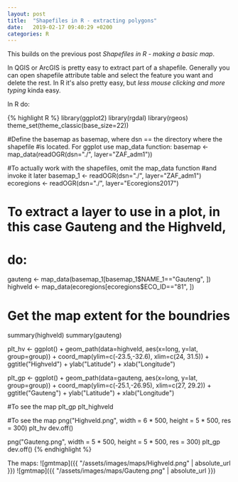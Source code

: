 ```yaml
---
layout: post
title:  "Shapefiles in R - extracting polygons"
date:   2019-02-17 09:40:29 +0200
categories: R  
---
```


This builds on the previous post *Shapefiles in R - making a basic map*.

In QGIS or ArcGIS is pretty easy to extract part of a shapefile. Generally you
can open shapefile attribute table and select the feature you want and delete
the rest. In R it's also pretty easy, but *less mouse clicking and more typing*
kinda easy.

In R do:

{% highlight R %}
library(ggplot2)
library(rgdal)
library(rgeos)
theme_set(theme_classic(base_size=22))

#Define the basemap as basemap, where dsn == the directory where the shapefile
#is located. For ggplot use map_data function:
basemap  <- map_data(readOGR(dsn="./", layer="ZAF_adm1"))

#To actually work with the shapefiles, omit the map_data function
#and invoke it later
basemap_1  <- readOGR(dsn="./", layer="ZAF_adm1")
ecoregions <- readOGR(dsn="./", layer="Ecoregions2017")

# To extract a layer to use in a plot, in this case Gauteng and the Highveld,
# do:
gauteng  <- map_data(basemap_1[basemap_1$NAME_1=="Gauteng", ])
highveld <- map_data(ecoregions[ecoregions$ECO_ID=="81", ])

# Get the map extent for the boundries
summary(highveld)
summary(gauteng)

plt_hv <- ggplot() +
geom_path(data=highveld, aes(x=long, y=lat, group=group)) +
coord_map(ylim=c(-23.5,-32.6), xlim=c(24, 31.5)) +
ggtitle("Highveld") +
ylab("Latitude") + xlab("Longitude")

plt_gp <- ggplot() +
geom_path(data=gauteng, aes(x=long, y=lat, group=group)) +
coord_map(ylim=c(-25.1,-26.95), xlim=c(27, 29.2)) +
ggtitle("Gauteng") +
ylab("Latitude") + xlab("Longitude")

#To see the map
plt_gp
plt_highveld

#To see the map
png("Highveld.png", width = 6 * 500, height = 5 * 500, res = 300)
plt_hv
dev.off()

png("Gauteng.png", width = 5 * 500, height = 5 * 500, res = 300)
plt_gp
dev.off()
{% endhighlight %}

The maps:
![gmtmap]({{ "/assets/images/maps/Highveld.png" | absolute_url }})
![gmtmap]({{ "/assets/images/maps/Gauteng.png" | absolute_url }})
